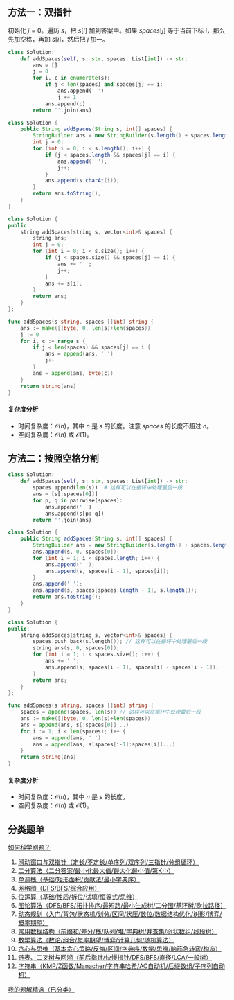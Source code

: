 ## 方法一：双指针

初始化 $j=0$。遍历 $s$，把 $s[i]$ 加到答案中。如果 $\textit{spaces}[j]$ 等于当前下标 $i$，那么先加空格，再加 $s[i]$，然后把 $j$ 加一。

```py [sol-Python3]
class Solution:
    def addSpaces(self, s: str, spaces: List[int]) -> str:
        ans = []
        j = 0
        for i, c in enumerate(s):
            if j < len(spaces) and spaces[j] == i:
                ans.append(' ')
                j += 1
            ans.append(c)
        return ''.join(ans)
```

```java [sol-Java]
class Solution {
    public String addSpaces(String s, int[] spaces) {
        StringBuilder ans = new StringBuilder(s.length() + spaces.length);
        int j = 0;
        for (int i = 0; i < s.length(); i++) {
            if (j < spaces.length && spaces[j] == i) {
                ans.append(' ');
                j++;
            }
            ans.append(s.charAt(i));
        }
        return ans.toString();
    }
}
```

```cpp [sol-C++]
class Solution {
public:
    string addSpaces(string s, vector<int>& spaces) {
        string ans;
        int j = 0;
        for (int i = 0; i < s.size(); i++) {
            if (j < spaces.size() && spaces[j] == i) {
                ans += ' ';
                j++;
            }
            ans += s[i];
        }
        return ans;
    }
};
```

```go [sol-Go]
func addSpaces(s string, spaces []int) string {
	ans := make([]byte, 0, len(s)+len(spaces))
	j := 0
	for i, c := range s {
		if j < len(spaces) && spaces[j] == i {
			ans = append(ans, ' ')
			j++
		}
		ans = append(ans, byte(c))
	}
	return string(ans)
}
```

#### 复杂度分析

- 时间复杂度：$\mathcal{O}(n)$，其中 $n$ 是 $s$ 的长度。注意 $\textit{spaces}$ 的长度不超过 $n$。
- 空间复杂度：$\mathcal{O}(n)$ 或 $\mathcal{O}(1)$。

## 方法二：按照空格分割

```py [sol-Python3]
class Solution:
    def addSpaces(self, s: str, spaces: List[int]) -> str:
        spaces.append(len(s))  # 这样可以在循环中处理最后一段
        ans = [s[:spaces[0]]]
        for p, q in pairwise(spaces):
            ans.append(' ')
            ans.append(s[p: q])
        return ''.join(ans)
```

```java [sol-Java]
class Solution {
    public String addSpaces(String s, int[] spaces) {
        StringBuilder ans = new StringBuilder(s.length() + spaces.length);
        ans.append(s, 0, spaces[0]);
        for (int i = 1; i < spaces.length; i++) {
            ans.append(' ');
            ans.append(s, spaces[i - 1], spaces[i]);
        }
        ans.append(' ');
        ans.append(s, spaces[spaces.length - 1], s.length());
        return ans.toString();
    }
}
```

```cpp [sol-C++]
class Solution {
public:
    string addSpaces(string s, vector<int>& spaces) {
        spaces.push_back(s.length()); // 这样可以在循环中处理最后一段
        string ans(s, 0, spaces[0]);
        for (int i = 1; i < spaces.size(); i++) {
            ans += ' ';
            ans.append(s, spaces[i - 1], spaces[i] - spaces[i - 1]);
        }
        return ans;
    }
};
```

```go [sol-Go]
func addSpaces(s string, spaces []int) string {
	spaces = append(spaces, len(s)) // 这样可以在循环中处理最后一段
	ans := make([]byte, 0, len(s)+len(spaces))
	ans = append(ans, s[:spaces[0]]...)
	for i := 1; i < len(spaces); i++ {
		ans = append(ans, ' ')
		ans = append(ans, s[spaces[i-1]:spaces[i]]...)
	}
	return string(ans)
}
```

#### 复杂度分析

- 时间复杂度：$\mathcal{O}(n)$，其中 $n$ 是 $s$ 的长度。
- 空间复杂度：$\mathcal{O}(n)$ 或 $\mathcal{O}(1)$。

## 分类题单

[如何科学刷题？](https://leetcode.cn/circle/discuss/RvFUtj/)

1. [滑动窗口与双指针（定长/不定长/单序列/双序列/三指针/分组循环）](https://leetcode.cn/circle/discuss/0viNMK/)
2. [二分算法（二分答案/最小化最大值/最大化最小值/第K小）](https://leetcode.cn/circle/discuss/SqopEo/)
3. [单调栈（基础/矩形面积/贡献法/最小字典序）](https://leetcode.cn/circle/discuss/9oZFK9/)
4. [网格图（DFS/BFS/综合应用）](https://leetcode.cn/circle/discuss/YiXPXW/)
5. [位运算（基础/性质/拆位/试填/恒等式/思维）](https://leetcode.cn/circle/discuss/dHn9Vk/)
6. [图论算法（DFS/BFS/拓扑排序/最短路/最小生成树/二分图/基环树/欧拉路径）](https://leetcode.cn/circle/discuss/01LUak/)
7. [动态规划（入门/背包/状态机/划分/区间/状压/数位/数据结构优化/树形/博弈/概率期望）](https://leetcode.cn/circle/discuss/tXLS3i/)
8. [常用数据结构（前缀和/差分/栈/队列/堆/字典树/并查集/树状数组/线段树）](https://leetcode.cn/circle/discuss/mOr1u6/)
9. [数学算法（数论/组合/概率期望/博弈/计算几何/随机算法）](https://leetcode.cn/circle/discuss/IYT3ss/)
10. [贪心与思维（基本贪心策略/反悔/区间/字典序/数学/思维/脑筋急转弯/构造）](https://leetcode.cn/circle/discuss/g6KTKL/)
11. [链表、二叉树与回溯（前后指针/快慢指针/DFS/BFS/直径/LCA/一般树）](https://leetcode.cn/circle/discuss/K0n2gO/)
12. [字符串（KMP/Z函数/Manacher/字符串哈希/AC自动机/后缀数组/子序列自动机）](https://leetcode.cn/circle/discuss/SJFwQI/)

[我的题解精选（已分类）](https://github.com/EndlessCheng/codeforces-go/blob/master/leetcode/SOLUTIONS.md)
